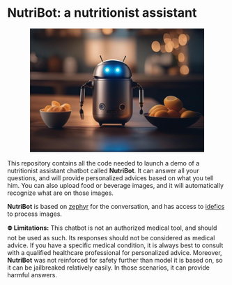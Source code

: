 # NutriBot: a nutritionist assistant

<p align="center"><img src="images/avatars/nutribot_cropped.png" alt="drawing" width="400"/></p>

This repository contains all the code needed to launch a demo of a nutritionist assistant chatbot called **NutriBot**.
It can answer all your questions, and will provide personalized advices based on what you tell him. You can also upload food or beverage images, and it will automatically recognize what are on those images.  

**NutriBot** is based on [zephyr](https://arxiv.org/abs/2310.16944) for the conversation, and has access to [idefics](https://arxiv.org/abs/2306.16527) to process images.

⛔️ **Limitations:** This chatbot is not an authorized medical tool, and should not be used as such. Its responses should not be considered as medical advice. If you have a specific medical condition, it is always best to consult with a qualified healthcare professional for personalized advice. Moreover, **NutriBot** was not reinforced for
safety further than model it is based on, so it can be jailbreaked 
relatively easily. In those scenarios, it can provide harmful answers.
